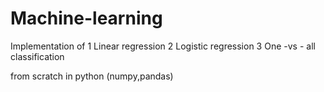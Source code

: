 # Machine-learning  
Implementation of 
1 Linear regression
2 Logistic regression
3 One -vs - all classification

from scratch in python (numpy,pandas)
